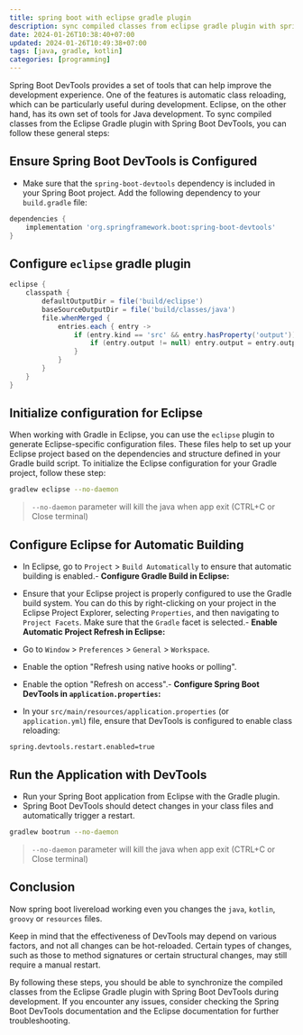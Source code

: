 ```yaml
---
title: spring boot with eclipse gradle plugin
description: sync compiled classes from eclipse gradle plugin with spring boot devtools
date: 2024-01-26T10:38:40+07:00
updated: 2024-01-26T10:49:38+07:00
tags: [java, gradle, kotlin]
categories: [programming]
---
```


Spring Boot DevTools provides a set of tools that can help improve the development experience. One of the features is automatic class reloading, which can be particularly useful during development. Eclipse, on the other hand, has its own set of tools for Java development. To sync compiled classes from the Eclipse Gradle plugin with Spring Boot DevTools, you can follow these general steps:

## Ensure Spring Boot DevTools is Configured

-   Make sure that the `spring-boot-devtools` dependency is included in your Spring Boot project. Add the following dependency to your `build.gradle` file:

```gradle
dependencies {
    implementation 'org.springframework.boot:spring-boot-devtools'
}
```

## Configure `eclipse` gradle plugin

```gradle
eclipse {
    classpath {
        defaultOutputDir = file('build/eclipse')
        baseSourceOutputDir = file('build/classes/java')
        file.whenMerged {
            entries.each { entry ->
                if (entry.kind == 'src' && entry.hasProperty('output')) {
                    if (entry.output != null) entry.output = entry.output.replace('bin/', "build/")
                }
            }
        }
    }
}
```

## Initialize configuration for Eclipse

When working with Gradle in Eclipse, you can use the `eclipse` plugin to generate Eclipse-specific configuration files. These files help to set up your Eclipse project based on the dependencies and structure defined in your Gradle build script. To initialize the Eclipse configuration for your Gradle project, follow these step:

```bash
gradlew eclipse --no-daemon
```

> `--no-daemon` parameter will kill the java when app exit (CTRL+C or Close terminal)

## Configure Eclipse for Automatic Building

-   In Eclipse, go to `Project` > `Build Automatically` to ensure that automatic building is enabled.-   **Configure Gradle Build in Eclipse:**

-   Ensure that your Eclipse project is properly configured to use the Gradle build system. You can do this by right-clicking on your project in the Eclipse Project Explorer, selecting `Properties`, and then navigating to `Project Facets`. Make sure that the `Gradle` facet is selected.-   **Enable Automatic Project Refresh in Eclipse:**

-   Go to `Window` > `Preferences` > `General` > `Workspace`.
-   Enable the option "Refresh using native hooks or polling".
-   Enable the option "Refresh on access".-   **Configure Spring Boot DevTools in `application.properties`:**

-   In your `src/main/resources/application.properties` (or `application.yml`) file, ensure that DevTools is configured to enable class reloading:

```properties
spring.devtools.restart.enabled=true
```

## Run the Application with DevTools

-   Run your Spring Boot application from Eclipse with the Gradle plugin.
-   Spring Boot DevTools should detect changes in your class files and automatically trigger a restart.

```bash
gradlew bootrun --no-daemon
```

> `--no-daemon` parameter will kill the java when app exit (CTRL+C or Close terminal)

## Conclusion

Now spring boot livereload working even you changes the `java`, `kotlin`, `groovy` or `resources` files.

Keep in mind that the effectiveness of DevTools may depend on various factors, and not all changes can be hot-reloaded. Certain types of changes, such as those to method signatures or certain structural changes, may still require a manual restart.

By following these steps, you should be able to synchronize the compiled classes from the Eclipse Gradle plugin with Spring Boot DevTools during development. If you encounter any issues, consider checking the Spring Boot DevTools documentation and the Eclipse documentation for further troubleshooting.
